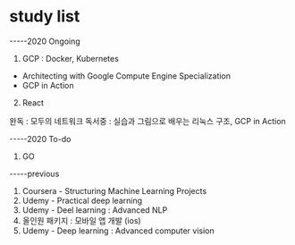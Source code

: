 # study list


-----2020 Ongoing
1. GCP : Docker, Kubernetes
  - Architecting with Google Compute Engine Specialization
  - GCP in Action 
2. React



완독 : 모두의 네트워크
독서중 : 실습과 그림으로 배우는 리눅스 구조, GCP in Action

-----2020 To-do

1. GO



-----previous
1. Coursera - Structuring Machine Learning Projects
2. Udemy - Practical deep learning
3. Udemy - Deel learning : Advanced NLP
4. 올인원 패키지 : 모바일 앱 개발 (ios)
5. Udemy - Deep learning : Advanced computer vision

